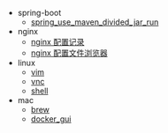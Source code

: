 * spring-boot
  - [spring_use_maven_divided_jar_run](springboot/spring_use_maven_divided_jar_run)
* nginx
  - [nginx 配置记录](nginx/nginx_config.md)
  - [nginx 配置文件浏览器](nginx/mapping_directory.md)
* linux
  - [vim](linux/linux_vim.md)
  - [vnc](linux/linux_vncserver.md)
  - [shell](linux/linux_shell.md)
* mac
  - [brew](mac/brew.md)
  - [docker_gui](mac/docker_gui.md)